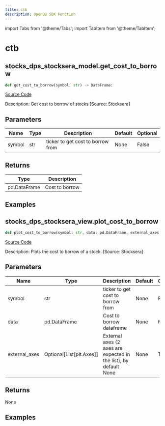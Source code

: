 ```yaml
---
title: ctb
description: OpenBB SDK Function
---
```


import Tabs from '@theme/Tabs';
import TabItem from '@theme/TabItem';

# ctb

<Tabs>
<TabItem value="model" label="Model" default>

## stocks_dps_stocksera_model.get_cost_to_borrow

```python title='openbb_terminal/stocks/dark_pool_shorts/stocksera_model.py'
def get_cost_to_borrow(symbol: str) -> DataFrame:
```
[Source Code](https://github.com/OpenBB-finance/OpenBBTerminal/tree/main/openbb_terminal/stocks/dark_pool_shorts/stocksera_model.py#L19)

Description: Get cost to borrow of stocks [Source: Stocksera]

## Parameters

| Name | Type | Description | Default | Optional |
| ---- | ---- | ----------- | ------- | -------- |
| symbol | str | ticker to get cost to borrow from | None | False |

## Returns

| Type | Description |
| ---- | ----------- |
| pd.DataFrame | Cost to borrow |

## Examples



</TabItem>
<TabItem value="view" label="View">

## stocks_dps_stocksera_view.plot_cost_to_borrow

```python title='openbb_terminal/stocks/dark_pool_shorts/stocksera_view.py'
def plot_cost_to_borrow(symbol: str, data: pd.DataFrame, external_axes: Union[List[matplotlib.axes._axes.Axes], NoneType]) -> None:
```
[Source Code](https://github.com/OpenBB-finance/OpenBBTerminal/tree/main/openbb_terminal/stocks/dark_pool_shorts/stocksera_view.py#L30)

Description: Plots the cost to borrow of a stock. [Source: Stocksera]

## Parameters

| Name | Type | Description | Default | Optional |
| ---- | ---- | ----------- | ------- | -------- |
| symbol | str | ticker to get cost to borrow from | None | False |
| data | pd.DataFrame | Cost to borrow dataframe | None | False |
| external_axes | Optional[List[plt.Axes]] | External axes (2 axes are expected in the list), by default None | None | True |

## Returns

None

## Examples



</TabItem>
</Tabs>